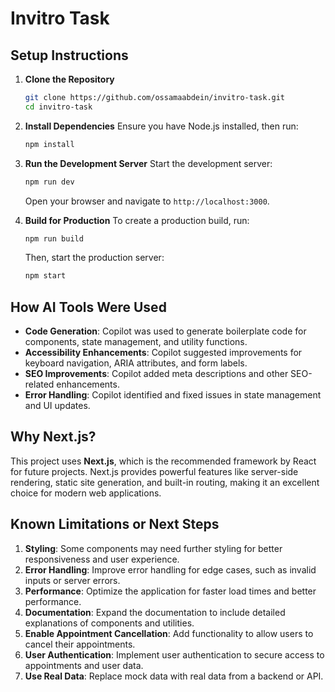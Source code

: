 # Invitro Task

## Setup Instructions

1. **Clone the Repository**
   ```bash
   git clone https://github.com/ossamaabdein/invitro-task.git
   cd invitro-task
   ```

2. **Install Dependencies**
   Ensure you have Node.js installed, then run:
   ```bash
   npm install
   ```

3. **Run the Development Server**
   Start the development server:
   ```bash
   npm run dev
   ```
   Open your browser and navigate to `http://localhost:3000`.

4. **Build for Production**
   To create a production build, run:
   ```bash
   npm run build
   ```
   Then, start the production server:
   ```bash
   npm start
   ```

## How AI Tools Were Used

- **Code Generation**: Copilot was used to generate boilerplate code for components, state management, and utility functions.
- **Accessibility Enhancements**: Copilot suggested improvements for keyboard navigation, ARIA attributes, and form labels.
- **SEO Improvements**: Copilot added meta descriptions and other SEO-related enhancements.
- **Error Handling**: Copilot identified and fixed issues in state management and UI updates.

## Why Next.js?

This project uses **Next.js**, which is the recommended framework by React for future projects. Next.js provides powerful features like server-side rendering, static site generation, and built-in routing, making it an excellent choice for modern web applications.

## Known Limitations or Next Steps

1. **Styling**: Some components may need further styling for better responsiveness and user experience.
2. **Error Handling**: Improve error handling for edge cases, such as invalid inputs or server errors.
3. **Performance**: Optimize the application for faster load times and better performance.
4. **Documentation**: Expand the documentation to include detailed explanations of components and utilities.
5. **Enable Appointment Cancellation**: Add functionality to allow users to cancel their appointments.
6. **User Authentication**: Implement user authentication to secure access to appointments and user data.
7. **Use Real Data**: Replace mock data with real data from a backend or API.